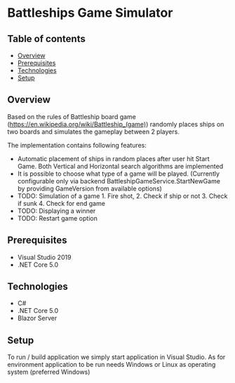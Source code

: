 # Battleships Game Simulator

## Table of contents
* [Overview](#overview)
* [Prerequisites](#prerequisites)
* [Technologies](#technologies)
* [Setup](#setup)

## Overview
Based on the rules of Battleship board game (https://en.wikipedia.org/wiki/Battleship_(game)) randomly places ships on two boards and simulates the gameplay between 2 players.

The implementation contains following features:
* Automatic placement of ships in random places after user hit Start Game. Both Vertical and Horizontal search algorithms are implemented 
* It is possible to choose what type of a game will be played. (Currently configurable only via backend BattleshipGameService.StartNewGame by providing GameVersion from available options)
* TODO: Simulation of a game 1. Fire shot, 2. Check if ship or not 3. Check if sunk 4. Check for end game
* TODO: Displaying a winner
* TODO: Restart game option

## Prerequisites
* Visual Studio 2019
* .NET Core 5.0

## Technologies
* C#
* .NET Core 5.0
* Blazor Server

## Setup
To run / build application we simply start application in Visual Studio. 
As for environment application to be run needs Windows or Linux as operating system (preferred Windows)